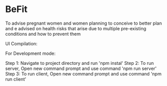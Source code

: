 # BeFit
To advise pregnant women and women planning to conceive to better plan and e advised on health risks that arise due to multiple pre-existing conditions and how to prevent them


UI Compilation:


For Development mode:

Step 1: Navigate to project directory and run 'npm instal'
Step 2: To run server, Open new command prompt and use command 'npm run server'
Step 3: To run client, Open new command prompt and use command 'npm run client'